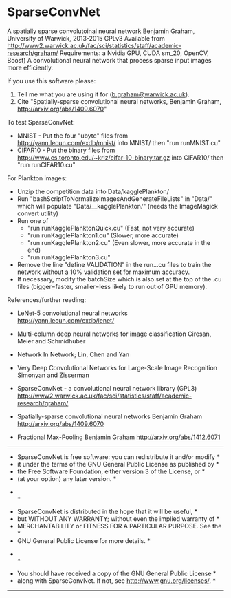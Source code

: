 # SparseConvNet
A spatially sparse convolutoinal neural network
Benjamin Graham, University of Warwick, 2013-2015
GPLv3
Available from
http://www2.warwick.ac.uk/fac/sci/statistics/staff/academic-research/graham/
Requirements: a Nvidia GPU, CUDA sm_20, OpenCV, Boost)
A convolutional neural network that process sparse input images more efficiently.

If you use this software please:
1. Tell me what you are using it for (b.graham@warwick.ac.uk).
2. Cite "Spatially-sparse convolutional neural networks,
         Benjamin Graham,
         http://arxiv.org/abs/1409.6070"

To test SparseConvNet:
- MNIST   -  Put the four "ubyte" files from
             http://yann.lecun.com/exdb/mnist/ into MNIST/ then "run runMNIST.cu"
- CIFAR10 -  Put the binary files from
             http://www.cs.toronto.edu/~kriz/cifar-10-binary.tar.gz
             into CIFAR10/ then "run runCIFAR10.cu"

For Plankton images:
- Unzip the competition data into Data/kagglePlankton/
- Run "bashScriptToNormalizeImagesAndGenerateFileLists" in "Data/" which will populate "Data/__kagglePlankton/" (needs the ImageMagick convert utility)
- Run one of
  - "run runKagglePlanktonQuick.cu"  (Fast, not very accurate)
  - "run runKagglePlankton1.cu"      (Slower, more accurate)
  - "run runKagglePlankton2.cu"      (Even slower, more accurate in the end)
  - "run runKagglePlankton3.cu"
- Remove the line "define VALIDATION" in the run...cu files to train the network without a 10% validation set for maximum accuracy.
- If necessary, modify the batchSize which is also set at the top of the .cu files (bigger=faster, smaller=less likely to run out of GPU memory).

References/further reading:

* LeNet-5 convolutional neural networks
  http://yann.lecun.com/exdb/lenet/

* Multi-column deep neural networks for image classification
  Ciresan, Meier and Schmidhuber

* Network In Network;
  Lin, Chen and Yan

* Very Deep Convolutional Networks for Large-Scale Image Recognition
  Simonyan and Zisserman

* SparseConvNet - a convolutional neural network library (GPL3)
  http://www2.warwick.ac.uk/fac/sci/statistics/staff/academic-research/graham/

* Spatially-sparse convolutional neural networks
  Benjamin Graham
  http://arxiv.org/abs/1409.6070

* Fractional Max-Pooling
  Benjamin Graham
  http://arxiv.org/abs/1412.6071

*****************************************************************************
* SparseConvNet is free software: you can redistribute it and/or modify     *
* it under the terms of the GNU General Public License as published by      *
* the Free Software Foundation, either version 3 of the License, or         *
* (at your option) any later version.                                       *
*                                                                           *
* SparseConvNet is distributed in the hope that it will be useful,          *
* but WITHOUT ANY WARRANTY; without even the implied warranty of            *
* MERCHANTABILITY or FITNESS FOR A PARTICULAR PURPOSE.  See the             *
* GNU General Public License for more details.                              *
*                                                                           *
* You should have received a copy of the GNU General Public License         *
* along with SparseConvNet.  If not, see <http://www.gnu.org/licenses/>.    *
*****************************************************************************
